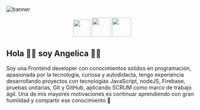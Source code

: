 ![banner](https://user-images.githubusercontent.com/70681219/211132768-cccbbae2-d8f9-469b-be19-e999c0f738ee.jpg)

<div align="center">
    <a href="https://www.linkedin.com/in/angelica-garcia-osorio/"><img src="https://cdn-icons-png.flaticon.com/512/174/174857.png" width="45px"></a>
    <a href="https://twitter.com/YessBl4ck"><img src="https://cdn-icons-png.flaticon.com/512/5988/5988117.png" width="50px"></a>
    <a href="https://twitter.com/YessBl4ck"><img src="http://3.bp.blogspot.com/-LreV4qrWx2Q/UPgmDL5WZ0I/AAAAAAAACWg/BZEpXOQVr6s/s1600/twitter-bird-light-bgs.png" width="50px"></a>
</div>

## Hola 👋👋 soy Angelica 👩‍💻

Soy una Frontend developer con conocimientos solidos en programación, apasionada por la tecnología, curiosa y autodidacta, tengo experiencia desarrollando proyectos con tecnologías JavaScript, nodeJS, Firebase, pruebas unitarias, Git y GitHub, aplicando SCRUM como marco de trabajo ágil. Una de mis mayores motivaciones es continuar aprendiendo con gran humildad y compartir ese conocimiento 🤍


